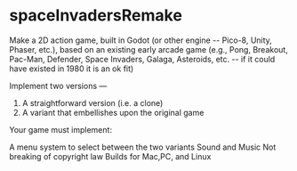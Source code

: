 # spaceInvadersRemake

Make a 2D action game, built in Godot (or other engine -- Pico-8, Unity, Phaser, etc.), based on an existing early arcade game (e.g., Pong, Breakout, Pac-Man, Defender, Space Invaders, Galaga, Asteroids, etc. -- if it could have existed in 1980 it is an ok fit)

Implement two versions —


 1. A straightforward version (i.e. a clone)
 2. A variant that embellishes upon the original game

 Your game must implement:

A menu system to select between the two variants
Sound and Music
Not breaking of copyright law
Builds for Mac,PC, and Linux

